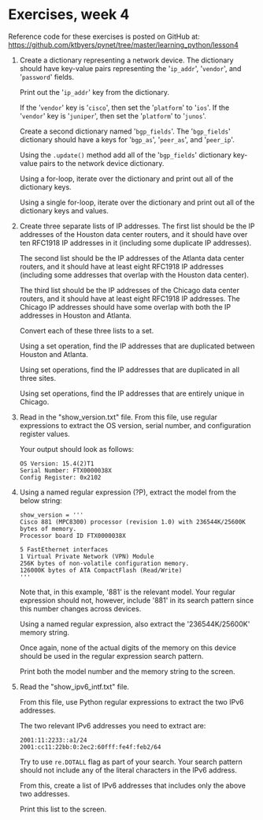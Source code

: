 # Exercises, week 4

Reference code for these exercises is posted on GitHub at:
https://github.com/ktbyers/pynet/tree/master/learning_python/lesson4

1.	Create a dictionary representing a network device. The dictionary should have key-value pairs representing the '`ip_addr`', '`vendor`', and '`password`' fields.

	Print out the '`ip_addr`' key from the dictionary.

	If the '`vendor`' key is '`cisco`', then set the '`platform`' to '`ios`'. If the '`vendor`' key is '`juniper`', then set the '`platform`' to '`junos`'.

	Create a second dictionary named '`bgp_fields`'. The '`bgp_fields`' dictionary should have a keys for '`bgp_as`', '`peer_as`', and '`peer_ip`'.

	Using the `.update()` method add all of the '`bgp_fields`' dictionary key-value pairs to the network device dictionary.

	Using a for-loop, iterate over the dictionary and print out all of the dictionary keys.

	Using a single for-loop, iterate over the dictionary and print out all of the dictionary keys and values.

2.	Create three separate lists of IP addresses. The first list should be the IP addresses of the Houston data center routers, and it should have over ten RFC1918 IP addresses in it (including some duplicate IP addresses).

	The second list should be the IP addresses of the Atlanta data center routers, and it should have at least eight RFC1918 IP addresses (including some addresses that overlap with the Houston data center).

	The third list should be the IP addresses of the Chicago data center routers, and it should have at least eight RFC1918 IP addresses. The Chicago IP addresses should have some overlap with both the IP addresses in Houston and Atlanta.

	Convert each of these three lists to a set.

	Using a set operation, find the IP addresses that are duplicated between Houston and Atlanta.

	Using set operations, find the IP addresses that are duplicated in all three sites.

	Using set operations, find the IP addresses that are entirely unique in Chicago.

3.	Read in the "show\_version.txt" file. From this file, use regular expressions to extract the OS version, serial number, and configuration register values.

	Your output should look as follows:

	```
	OS Version: 15.4(2)T1
	Serial Number: FTX0000038X
	Config Register: 0x2102
	```

4.	Using a named regular expression (?P<name>), extract the model from the below string:

	```
	show_version = '''
	Cisco 881 (MPC8300) processor (revision 1.0) with 236544K/25600K bytes of memory.
	Processor board ID FTX0000038X

	5 FastEthernet interfaces
	1 Virtual Private Network (VPN) Module
	256K bytes of non-volatile configuration memory.
	126000K bytes of ATA CompactFlash (Read/Write)
	'''
	```

	Note that, in this example, '881' is the relevant model. Your regular expression should not, however, include '881' in its search pattern since this number changes across devices.

	Using a named regular expression, also extract the '236544K/25600K' memory string.

	Once again, none of the actual digits of the memory on this device should be used in the regular expression search pattern.

	Print both the model number and the memory string to the screen.

5.	Read the "show\_ipv6\_intf.txt" file.

	From this file, use Python regular expressions to extract the two IPv6 addresses.

	The two relevant IPv6 addresses you need to extract are:

	```
	2001:11:2233::a1/24
	2001:cc11:22bb:0:2ec2:60fff:fe4f:feb2/64
	```

	Try to use `re.DOTALL` flag as part of your search. Your search pattern should not include any of the literal characters in the IPv6 address.

	From this, create a list of IPv6 addresses that includes only the above two addresses.

	Print this list to the screen.


